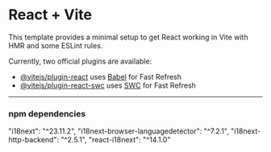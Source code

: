 # React + Vite

This template provides a minimal setup to get React working in Vite with HMR and some ESLint rules.

Currently, two official plugins are available:

- [@vitejs/plugin-react](https://github.com/vitejs/vite-plugin-react/blob/main/packages/plugin-react/README.md) uses [Babel](https://babeljs.io/) for Fast Refresh
- [@vitejs/plugin-react-swc](https://github.com/vitejs/vite-plugin-react-swc) uses [SWC](https://swc.rs/) for Fast Refresh

---

### npm dependencies

"i18next": "^23.11.2",
"i18next-browser-languagedetector": "^7.2.1",
"i18next-http-backend": "^2.5.1",
"react-i18next": "^14.1.0"

